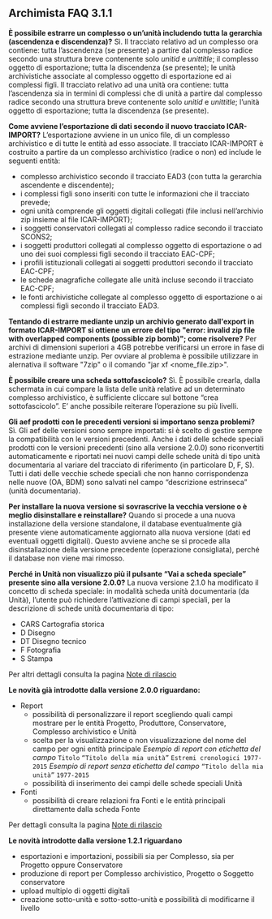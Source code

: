 ## Archimista FAQ 3.1.1

**È possibile estrarre un complesso o un’unità includendo tutta la gerarchia (ascendenza e discendenza)?**
Sì. Il tracciato relativo ad un complesso ora contiene: tutta l’ascendenza (se presente) a partire dal complesso radice secondo una struttura breve contenente solo *unitid* e *unittitle*; il complesso oggetto di esportazione; tutta la discendenza (se presente); le unità archivistiche associate al complesso oggetto di esportazione ed ai complessi figli. Il tracciato relativo ad una unità ora contiene: tutta l’ascendenza sia in termini di complessi che di unità a partire dal complesso radice secondo una struttura breve contenente solo *unitid* e *unittitle*; l’unità oggetto di esportazione; tutta la discendenza (se presente).

**Come avviene l’esportazione di dati secondo il nuovo tracciato ICAR-IMPORT?**
L’esportazione avviene in un unico file, di un complesso archivistico e di tutte le entità ad esso associate.
Il tracciato ICAR-IMPORT è costruito a partire da un complesso archivistico (radice o non) ed include le seguenti entità:
* complesso archivistico secondo il tracciato EAD3 (con tutta la gerarchia ascendente e discendente);
* i complessi figli sono inseriti con tutte le informazioni che il tracciato prevede;
* ogni unità comprende gli oggetti digitali collegati (file inclusi nell’archivio zip insieme al file ICAR-IMPORT);
* i soggetti conservatori collegati al complesso radice secondo il tracciato SCONS2;
* i soggetti produttori collegati al complesso oggetto di esportazione o ad uno dei suoi complessi figli secondo il tracciato EAC-CPF; 
* i profili istituzionali collegati ai soggetti produttori secondo il tracciato EAC-CPF;
* le schede anagrafiche collegate alle unità incluse secondo il tracciato EAC-CPF;
* le fonti archivistiche collegate al complesso oggetto di esportazione o ai complessi figli secondo il tracciato EAD3.

**Tentando di estrarre mediante unzip un archivio generato dall'export in formato ICAR-IMPORT si ottiene un errore del tipo "error: invalid zip file with overlapped components (possible zip bomb)"; come risolvere?**
Per archivi di dimensioni superiori a 4GB potrebbe verificarsi un errore in fase di estrazione mediante unzip. Per ovviare al problema è possibile utilizzare in alernativa il software "7zip" o il comando "jar xf <nome_file.zip>".

**È possibile creare una scheda sottofascicolo?**
Sì. È possibile crearla, dalla schermata in cui compare la lista delle unità relative ad un determinato complesso archivistico, è sufficiente cliccare sul bottone “crea sottofascicolo”. E’ anche possibile reiterare l’operazione su più livelli.

**Gli aef prodotti con le precedenti versioni si importano senza problemi?**
Sì. Gli aef delle versioni sono sempre importati: si è scelto di gestire sempre la compatibilità con le versioni precedenti.
Anche i dati delle schede speciali prodotti con le versioni precedenti (sino alla versione 2.0.0) sono riconvertiti automaticamente e riportati nei nuovi campi delle schede unità di tipo unità documentaria al variare del tracciato di riferimento (in particolare D, F, S).
Tutti i dati delle vecchie schede speciali che non hanno corrispondenza nelle nuove (OA, BDM) sono salvati nel campo “descrizione estrinseca” (unità documentaria).

**Per installare la nuova versione si sovrascrive la vecchia versione o è meglio disinstallare e reinstallare?**
Quando si procede a una nuova installazione della versione standalone, il database eventualmente già presente viene automaticamente aggiornato alla nuova versione (dati ed eventuali oggetti digitali).
Questo avviene anche se si procede alla disinstallazione della versione precedente (operazione consigliata), perché il database non viene mai rimosso.

**Perché in Unità non visualizzo più il pulsante “Vai a scheda speciale” presente sino alla versione 2.0.0?**
La nuova versione 2.1.0 ha modificato il concetto di scheda speciale: in modalità scheda unità documentaria (da Unità), l’utente può richiedere l’attivazione di campi speciali, per la descrizione di schede unità documentaria di tipo:
* CARS Cartografia storica
* D Disegno
* DT Disegno tecnico
* F Fotografia
* S Stampa

Per altri dettagli consulta la pagina [Note di rilascio](http://www.archimista.it/?page_id=30)

**Le novità già introdotte dalla versione 2.0.0 riguardano:**
* Report
  * possibilità di personalizzare il report scegliendo quali campi mostrare per le entità Progetto, Produttore, Conservatore, Complesso archivistico e Unità
  * scelta per la visualizzazione o non visualizzazione del nome del campo per ogni entità principale
*Esempio di report con etichetta del campo*
`Titolo`
`“Titolo della mia unità”`
`Estremi cronologici 1977-2015`
*Esempio di report senza etichetta del campo*
`“Titolo della mia unità”`
`1977-2015`
  * possibilità di inserimento dei campi delle schede speciali Unità
* Fonti
  * possibilità di creare relazioni fra Fonti e le entità principali direttamente dalla scheda Fonte

Per dettagli consulta la pagina [Note di rilascio](http://www.archimista.it/?page_id=30)

**Le novità introdotte dalla versione 1.2.1 riguardano**
* esportazioni e importazioni, possibili sia per Complesso, sia per Progetto oppure Conservatore
* produzione di report per Complesso archivistico, Progetto o Soggetto conservatore
* upload multiplo di oggetti digitali
* creazione sotto-unità e sotto-sotto-unità e possibilità di modificarne il livello

